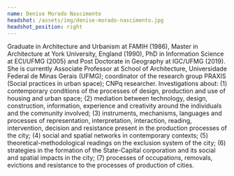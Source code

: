 ```yaml
---
name: Denise Morado Nascimento
headshot: /assets/img/denise-morado-nascimento.jpg
headshot_position: right
---
```


Graduate in Architecture and Urbanism at FAMIH (1986), Master in Architecture at York University, England (1990), PhD in Information Science at ECI/UFMG (2005) and Post Doctorate in Geography at IGC/UFMG (2019). She is currently Associate Professor at School of Architecture, Universidade Federal de Minas Gerais (UFMG); coordinator of the research group PRAXIS (Social practices in urban space); CNPq researcher. Investigations about: (1) contemporary conditions of the processes of design, production and use of housing and urban space; (2) mediation between technology, design, construction, information, experience and creativity around the individuals and the community involved; (3) instruments, mechanisms, languages and processes of representation, interpretation, interaction, reading, intervention, decision and resistance present in the production processes of the city; (4) social and spatial networks in contemporary contexts; (5) theoretical-methodological readings on the exclusion system of the city; (6) strategies in the formation of the State-Capital corporation and its social and spatial impacts in the city; (7) processes of occupations, removals, evictions and resistance to the processes of production of cities.
